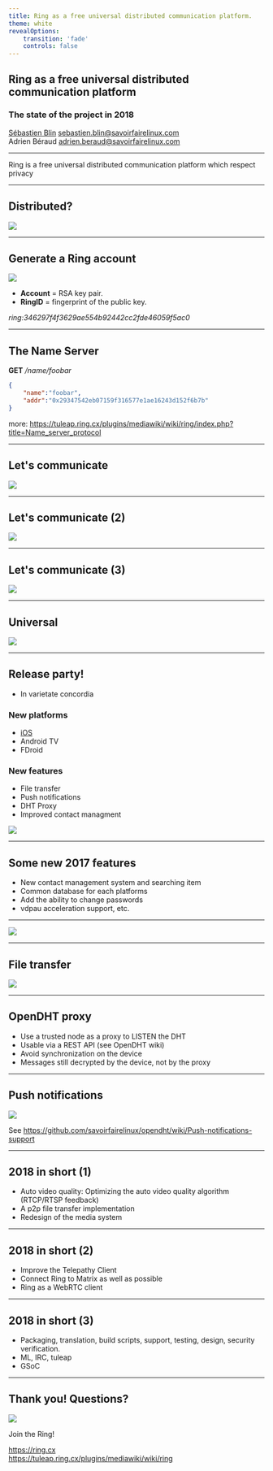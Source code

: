 ```yaml
---
title: Ring as a free universal distributed communication platform.
theme: white
revealOptions:
    transition: 'fade'
    controls: false
---
```


## Ring as a free universal distributed communication platform
### The state of the project in 2018

[Sébastien Blin](https://enconn.fr) <sebastien.blin@savoirfairelinux.com>  
Adrien Béraud <adrien.beraud@savoirfairelinux.com>

<!-- .slide: data-background="./images/bgwhite.png" id="title" -->

---

Ring is a free universal distributed communication platform which respect privacy

<!-- .slide: data-background="./images/bgwhitewithmesh.png" id="definition" -->

---

## Distributed?

![](./images/distributed.png)

<!-- .slide: data-background="./images/bgwhite.png" -->

---

## Generate a Ring account

![](./images/accountcreation.png)

+ **Account** = RSA key pair.
+ **RingID** = fingerprint of the public key.

*ring:346297f4f3629ae554b92442cc2fde46059f5ac0*

<!-- .slide: data-background="./images/bgwhite.png" -->

---

## The Name Server

**GET** */name/foobar*

```json
{
    "name":"foobar",
    "addr":"0x29347542eb07159f316577e1ae16243d152f6b7b"
}
```

more: https://tuleap.ring.cx/plugins/mediawiki/wiki/ring/index.php?title=Name_server_protocol

<!-- .slide: data-background="./images/bgwhite.png" -->

---

## Let's communicate

![](./images/alice.png)

<!-- .slide: data-background="./images/bgwhite.png" -->

---

## Let's communicate (2)

![](./images/aliceandbob.png)

<!-- .slide: data-background="./images/bgwhite.png" -->

---

## Let's communicate (3)

![](./images/aliceandbob2.png)

<!-- .slide: data-background="./images/bgwhite.png" -->

---

## Universal

![](./images/conf.jpg)

<!-- .slide: data-background="./images/bgwhite.png" -->

---

## Release party!

+ In varietate concordia

### New platforms
+ [iOS](https://itunes.apple.com/us/app/ring-a-gnu-package/id1306951055?platform=iphone&preserveScrollPosition=true#platform/iphone)
+ Android TV
+ FDroid

### New features
+ File transfer
+ Push notifications
+ DHT Proxy
+ Improved contact managment

![](./images/androidtv.png)
<!-- .slide: data-background="./images/bgwhite.png" -->

---

## Some new 2017 features

<!-- .slide: data-background="./images/bgwhite.png" -->

+ New contact management system and searching item
+ Common database for each platforms
+ Add the ability to change passwords
+ vdpau acceleration support, etc.

---

![](./images/features.png)
<!-- .slide: data-background="./images/bgwhite.png" -->

---

## File transfer

![](./images/filetransfer.png)
<!-- .slide: data-background="./images/bgwhite.png" -->

---

## OpenDHT proxy

+ Use a trusted node as a proxy to LISTEN the DHT
+ Usable via a REST API (see OpenDHT wiki)
+ Avoid synchronization on the device
+ Messages still decrypted by the device, not by the proxy
<!-- .slide: data-background="./images/bgwhite.png" -->

---

## Push notifications

![](./images/pushnotif.png)

See https://github.com/savoirfairelinux/opendht/wiki/Push-notifications-support
<!-- .slide: data-background="./images/bgwhite.png" -->

---

## 2018 in short (1)

+ Auto video quality: Optimizing the auto video quality algorithm (RTCP/RTSP feedback)
+ A p2p file transfer implementation
+ Redesign of the media system

<!-- .slide: data-background="./images/bgwhite.png" -->

---

## 2018 in short (2)

+ Improve the Telepathy Client
+ Connect Ring to Matrix as well as possible
+ Ring as a WebRTC client

<!-- .slide: data-background="./images/bgwhite.png" -->

---

## 2018 in short (3)

+ Packaging, translation, build scripts, support, testing, design, security verification.
+ ML, IRC, tuleap
+ GSoC

<!-- .slide: data-background="./images/bgwhite.png" -->

---

## Thank you! Questions?

![](./images/logo_big.png)

Join the Ring!

https://ring.cx  
https://tuleap.ring.cx/plugins/mediawiki/wiki/ring

<!-- .slide: data-background="./images/bgwhite2.png" -->
